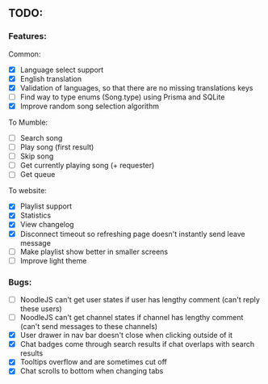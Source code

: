 ## TODO:

### Features:

Common:

- [x] Language select support
- [x] English translation
- [x] Validation of languages, so that there are no missing translations keys
- [ ] Find way to type enums (Song.type) using Prisma and SQLite
- [x] Improve random song selection algorithm

To Mumble:

- [ ] Search song
- [ ] Play song (first result)
- [ ] Skip song
- [ ] Get currently playing song (+ requester)
- [ ] Get queue

To website:

- [x] Playlist support
- [x] Statistics
- [x] View changelog
- [x] Disconnect timeout so refreshing page doesn't instantly send leave message
- [ ] Make playlist show better in smaller screens
- [ ] Improve light theme

### Bugs:

- [ ] NoodleJS can't get user states if user has lengthy comment (can't reply these users)
- [ ] NoodleJS can't get channel states if channel has lengthy comment (can't send messages to these channels)
- [x] User drawer in nav bar doesn't close when clicking outside of it
- [x] Chat badges come through search results if chat overlaps with search results
- [x] Tooltips overflow and are sometimes cut off
- [x] Chat scrolls to bottom when changing tabs
